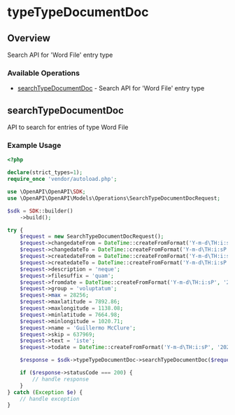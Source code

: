 # typeTypeDocumentDoc

## Overview

Search API for 'Word File' entry type

### Available Operations

* [searchTypeDocumentDoc](#searchtypedocumentdoc) - Search API for 'Word File' entry type

## searchTypeDocumentDoc

API to search for entries of type Word File

### Example Usage

```php
<?php

declare(strict_types=1);
require_once 'vendor/autoload.php';

use \OpenAPI\OpenAPI\SDK;
use \OpenAPI\OpenAPI\Models\Operations\SearchTypeDocumentDocRequest;

$sdk = SDK::builder()
    ->build();

try {
    $request = new SearchTypeDocumentDocRequest();
    $request->changedateFrom = DateTime::createFromFormat('Y-m-d\TH:i:sP', '2022-01-12T21:34:14.646Z');
    $request->changedateTo = DateTime::createFromFormat('Y-m-d\TH:i:sP', '2020-02-13T00:59:27.963Z');
    $request->createdateFrom = DateTime::createFromFormat('Y-m-d\TH:i:sP', '2022-05-08T16:14:41.942Z');
    $request->createdateTo = DateTime::createFromFormat('Y-m-d\TH:i:sP', '2021-06-26T00:44:17.067Z');
    $request->description = 'neque';
    $request->filesuffix = 'quam';
    $request->fromdate = DateTime::createFromFormat('Y-m-d\TH:i:sP', '2021-03-22T00:34:03.284Z');
    $request->group = 'voluptatum';
    $request->max = 28256;
    $request->maxlatitude = 7892.86;
    $request->maxlongitude = 1138.08;
    $request->minlatitude = 7664.98;
    $request->minlongitude = 1020.71;
    $request->name = 'Guillermo McClure';
    $request->skip = 637969;
    $request->text = 'iste';
    $request->todate = DateTime::createFromFormat('Y-m-d\TH:i:sP', '2021-11-18T22:27:59.069Z');

    $response = $sdk->typeTypeDocumentDoc->searchTypeDocumentDoc($request);

    if ($response->statusCode === 200) {
        // handle response
    }
} catch (Exception $e) {
    // handle exception
}
```
